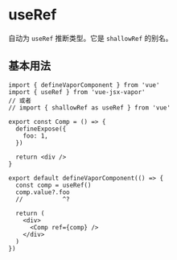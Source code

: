 # useRef

自动为 `useRef` 推断类型。它是 `shallowRef` 的别名。

## 基本用法

```tsx twoslash
import { defineVaporComponent } from 'vue'
import { useRef } from 'vue-jsx-vapor'
// 或者
// import { shallowRef as useRef } from 'vue'

export const Comp = () => {
  defineExpose({
    foo: 1,
  })

  return <div />
}

export default defineVaporComponent(() => {
  const comp = useRef()
  comp.value?.foo
  //           ^?

  return (
    <div>
      <Comp ref={comp} />
    </div>
  )
})
```
